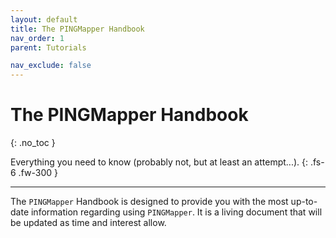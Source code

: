 ```yaml
---
layout: default
title: The PINGMapper Handbook
nav_order: 1
parent: Tutorials

nav_exclude: false
---
```


# The PINGMapper Handbook
{: .no_toc }

Everything you need to know (probably not, but at least an attempt...).
{: .fs-6 .fw-300 }

---

The `PINGMapper` Handbook is designed to provide you with the most up-to-date information regarding using `PINGMapper`. It is a living document that will be updated as time and interest allow.

<object data="../../assets/handbook/PINGMapperHandbook_v1.0_20250805.pdf" width="800" height="600" type='application/pdf'></object>